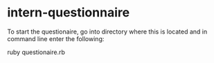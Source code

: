 # intern-questionnaire

To start the questionaire, go into directory where this is located and in command line enter the following:

ruby questionaire.rb
